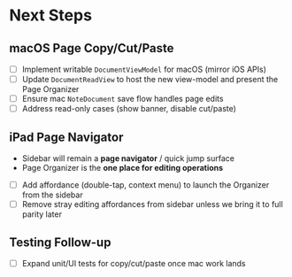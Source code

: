 # Next Steps

## macOS Page Copy/Cut/Paste
- [ ] Implement writable `DocumentViewModel` for macOS (mirror iOS APIs)
- [ ] Update `DocumentReadView` to host the new view-model and present the Page Organizer
- [ ] Ensure mac `NoteDocument` save flow handles page edits
- [ ] Address read-only cases (show banner, disable cut/paste)

## iPad Page Navigator
- Sidebar will remain a **page navigator** / quick jump surface
- Page Organizer is the **one place for editing operations**
- [ ] Add affordance (double-tap, context menu) to launch the Organizer from the sidebar
- [ ] Remove stray editing affordances from sidebar unless we bring it to full parity later

## Testing Follow-up
- [ ] Expand unit/UI tests for copy/cut/paste once mac work lands
